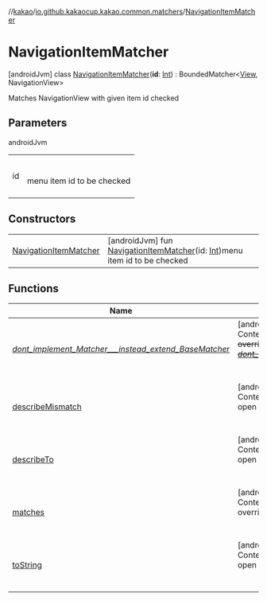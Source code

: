 //[kakao](../../../index.md)/[io.github.kakaocup.kakao.common.matchers](../index.md)/[NavigationItemMatcher](index.md)



# NavigationItemMatcher  
 [androidJvm] class [NavigationItemMatcher](index.md)(**id**: [Int](https://kotlinlang.org/api/latest/jvm/stdlib/kotlin/-int/index.html)) : BoundedMatcher<[View](https://developer.android.com/reference/kotlin/android/view/View.html), NavigationView> 

Matches NavigationView with given item id checked

   


## Parameters  
  
androidJvm  
  
| | |
|---|---|
| <a name="io.github.kakaocup.kakao.common.matchers/NavigationItemMatcher///PointingToDeclaration/"></a>id| <a name="io.github.kakaocup.kakao.common.matchers/NavigationItemMatcher///PointingToDeclaration/"></a><br><br>menu item id to be checked<br><br>|
  


## Constructors  
  
| | |
|---|---|
| <a name="io.github.kakaocup.kakao.common.matchers/NavigationItemMatcher/NavigationItemMatcher/#kotlin.Int/PointingToDeclaration/"></a>[NavigationItemMatcher](-navigation-item-matcher.md)| <a name="io.github.kakaocup.kakao.common.matchers/NavigationItemMatcher/NavigationItemMatcher/#kotlin.Int/PointingToDeclaration/"></a> [androidJvm] fun [NavigationItemMatcher](-navigation-item-matcher.md)(id: [Int](https://kotlinlang.org/api/latest/jvm/stdlib/kotlin/-int/index.html))menu item id to be checked   <br>|


## Functions  
  
|  Name |  Summary | 
|---|---|
| <a name="org.hamcrest/BaseMatcher/_dont_implement_Matcher___instead_extend_BaseMatcher_/#/PointingToDeclaration/"></a>[_dont_implement_Matcher___instead_extend_BaseMatcher_](../-view-pager2-adapter-size-matcher/index.md#1188943711%2FFunctions%2F34310170)| <a name="org.hamcrest/BaseMatcher/_dont_implement_Matcher___instead_extend_BaseMatcher_/#/PointingToDeclaration/"></a>[androidJvm]  <br>Content  <br>~~override~~ ~~fun~~ [~~_dont_implement_Matcher___instead_extend_BaseMatcher_~~](../-view-pager2-adapter-size-matcher/index.md#1188943711%2FFunctions%2F34310170)~~(~~~~)~~  <br><br><br>|
| <a name="org.hamcrest/BaseMatcher/describeMismatch/#kotlin.Any#org.hamcrest.Description/PointingToDeclaration/"></a>[describeMismatch](../-view-pager2-adapter-size-matcher/index.md#-1115992721%2FFunctions%2F34310170)| <a name="org.hamcrest/BaseMatcher/describeMismatch/#kotlin.Any#org.hamcrest.Description/PointingToDeclaration/"></a>[androidJvm]  <br>Content  <br>open override fun [describeMismatch](../-view-pager2-adapter-size-matcher/index.md#-1115992721%2FFunctions%2F34310170)(p0: [Any](https://kotlinlang.org/api/latest/jvm/stdlib/kotlin/-any/index.html), p1: Description)  <br><br><br>|
| <a name="io.github.kakaocup.kakao.common.matchers/NavigationItemMatcher/describeTo/#org.hamcrest.Description/PointingToDeclaration/"></a>[describeTo](describe-to.md)| <a name="io.github.kakaocup.kakao.common.matchers/NavigationItemMatcher/describeTo/#org.hamcrest.Description/PointingToDeclaration/"></a>[androidJvm]  <br>Content  <br>open override fun [describeTo](describe-to.md)(desc: Description)  <br><br><br>|
| <a name="androidx.test.espresso.matcher/BoundedMatcher/matches/#kotlin.Any/PointingToDeclaration/"></a>[matches](../-view-pager2-adapter-size-matcher/index.md#1400972491%2FFunctions%2F34310170)| <a name="androidx.test.espresso.matcher/BoundedMatcher/matches/#kotlin.Any/PointingToDeclaration/"></a>[androidJvm]  <br>Content  <br>override fun [matches](../-view-pager2-adapter-size-matcher/index.md#1400972491%2FFunctions%2F34310170)(p0: [Any](https://kotlinlang.org/api/latest/jvm/stdlib/kotlin/-any/index.html)): [Boolean](https://kotlinlang.org/api/latest/jvm/stdlib/kotlin/-boolean/index.html)  <br><br><br>|
| <a name="org.hamcrest/BaseMatcher/toString/#/PointingToDeclaration/"></a>[toString](../-view-pager2-adapter-size-matcher/index.md#-908184799%2FFunctions%2F34310170)| <a name="org.hamcrest/BaseMatcher/toString/#/PointingToDeclaration/"></a>[androidJvm]  <br>Content  <br>open override fun [toString](../-view-pager2-adapter-size-matcher/index.md#-908184799%2FFunctions%2F34310170)(): [String](https://kotlinlang.org/api/latest/jvm/stdlib/kotlin/-string/index.html)  <br><br><br>|

